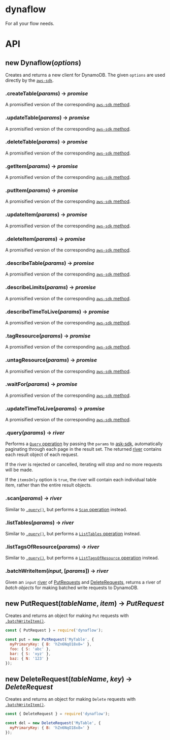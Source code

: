 # dynaflow

For all your flow needs.

# API

## new Dynaflow(*options*)

Creates and returns a new client for DynamoDB. The given `options` are used directly by the [`aws-sdk`](http://docs.aws.amazon.com/AWSJavaScriptSDK/latest/AWS/DynamoDB.html#constructor-property).

### .createTable(*params*) -> *promise*

A promisified version of the corresponding [`aws-sdk` method](http://docs.aws.amazon.com/AWSJavaScriptSDK/latest/AWS/DynamoDB.html#createTable-property).

### .updateTable(*params*) -> *promise*

A promisified version of the corresponding [`aws-sdk` method](http://docs.aws.amazon.com/AWSJavaScriptSDK/latest/AWS/DynamoDB.html#updateTable-property).

### .deleteTable(*params*) -> *promise*

A promisified version of the corresponding [`aws-sdk` method](http://docs.aws.amazon.com/AWSJavaScriptSDK/latest/AWS/DynamoDB.html#deleteTable-property).

### .getItem(*params*) -> *promise*

A promisified version of the corresponding [`aws-sdk` method](http://docs.aws.amazon.com/AWSJavaScriptSDK/latest/AWS/DynamoDB.html#getItem-property).

### .putItem(*params*) -> *promise*

A promisified version of the corresponding [`aws-sdk` method](http://docs.aws.amazon.com/AWSJavaScriptSDK/latest/AWS/DynamoDB.html#putItem-property).

### .updateItem(*params*) -> *promise*

A promisified version of the corresponding [`aws-sdk` method](http://docs.aws.amazon.com/AWSJavaScriptSDK/latest/AWS/DynamoDB.html#updateItem-property).

### .deleteItem(*params*) -> *promise*

A promisified version of the corresponding [`aws-sdk` method](http://docs.aws.amazon.com/AWSJavaScriptSDK/latest/AWS/DynamoDB.html#deleteItem-property).

### .describeTable(*params*) -> *promise*

A promisified version of the corresponding [`aws-sdk` method](http://docs.aws.amazon.com/AWSJavaScriptSDK/latest/AWS/DynamoDB.html#describeTable-property).

### .describeLimits(*params*) -> *promise*

A promisified version of the corresponding [`aws-sdk` method](http://docs.aws.amazon.com/AWSJavaScriptSDK/latest/AWS/DynamoDB.html#describeLimits-property).

### .describeTimeToLive(*params*) -> *promise*

A promisified version of the corresponding [`aws-sdk` method](http://docs.aws.amazon.com/AWSJavaScriptSDK/latest/AWS/DynamoDB.html#describeTimeToLive-property).

### .tagResource(*params*) -> *promise*

A promisified version of the corresponding [`aws-sdk` method](http://docs.aws.amazon.com/AWSJavaScriptSDK/latest/AWS/DynamoDB.html#tagResource-property).

### .untagResource(*params*) -> *promise*

A promisified version of the corresponding [`aws-sdk` method](http://docs.aws.amazon.com/AWSJavaScriptSDK/latest/AWS/DynamoDB.html#untagResource-property).

### .waitFor(*params*) -> *promise*

A promisified version of the corresponding [`aws-sdk` method](http://docs.aws.amazon.com/AWSJavaScriptSDK/latest/AWS/DynamoDB.html#waitFor-property).

### .updateTimeToLive(*params*) -> *promise*

A promisified version of the corresponding [`aws-sdk` method](http://docs.aws.amazon.com/AWSJavaScriptSDK/latest/AWS/DynamoDB.html#updateTimeToLive-property).

### .query(*params*) -> *river*

Performs a [`Query` operation](http://docs.aws.amazon.com/AWSJavaScriptSDK/latest/AWS/DynamoDB.html#query-property) by passing the `params` to [ask-sdk](http://docs.aws.amazon.com/AWSJavaScriptSDK/latest/AWS/DynamoDB.html#query-property), automatically paginating through each page in the result set. The returned [river](https://github.com/JoshuaWise/wise-river) contains each result object of each request.

If the river is rejected or cancelled, iterating will stop and no more requests will be made.

If the `itemsOnly` option is `true`, the river will contain each individual table item, rather than the entire result objects.

### .scan(*params*) -> *river*

Similar to [`.query()`](#queryparams---river), but performs a [`Scan` operation](http://docs.aws.amazon.com/AWSJavaScriptSDK/latest/AWS/DynamoDB.html#scan-property) instead.

### .listTables(*params*) -> *river*

Similar to [`.query()`](#queryparams---river), but performs a [`ListTables` operation](http://docs.aws.amazon.com/AWSJavaScriptSDK/latest/AWS/DynamoDB.html#listTables-property) instead.

### .listTagsOfResource(*params*) -> *river*

Similar to [`.query()`](#queryparams---river), but performs a [`ListTagsOfResource` operation](http://docs.aws.amazon.com/AWSJavaScriptSDK/latest/AWS/DynamoDB.html#listTagsOfResource-property) instead.

### .batchWriteItem(*input*, [*params*]) -> *river*

Given an `input` [river](https://github.com/JoshuaWise/wise-river) of [PutRequests](#new-dynaflowputrequesttablename-item---putrequest) and [DeleteRequests](#new-dynaflowdeleterequesttablename-key---deleterequest), returns a river of *batch objects* for making batched write requests to DynamoDB.

## new PutRequest(*tableName*, *item*) -> *PutRequest*

Creates and returns an object for making `Put` requests with [`.batchWriteItem()`](#batchwriteiteminput-params---river).

```js
const { PutRequest } = require('dynaflow');

const put = new PutRequest('MyTable', {
  myPrimaryKey: { B: 'hZn6NqO18x8=' },
  foo: { S: 'abc' },
  bar: { S: 'xyz' },
  baz: { N: '123' }
});
```

## new DeleteRequest(*tableName*, *key*) -> *DeleteRequest*

Creates and returns an object for making `Delete` requests with [`.batchWriteItem()`](#batchwriteiteminput-params---river).

```js
const { DeleteRequest } = require('dynaflow');

const del = new DeleteRequest('MyTable', {
  myPrimaryKey: { B: 'hZn6NqO18x8=' }
});
```
